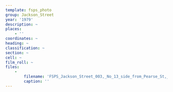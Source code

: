 ```yaml
---
template: fsps_photo
group: Jackson_Street
year: '1979'
description: ~
places:
    - ''
coordinates: ~
heading: ~
classification: ~
section: ~
cell: ~
film_roll: ~
files:
    -
        filename: 'FSPS_Jackson_Street_003,_No_13_side_from_Pearse_St,_4-4-B,_1979.png'
        caption: ''
---
```


